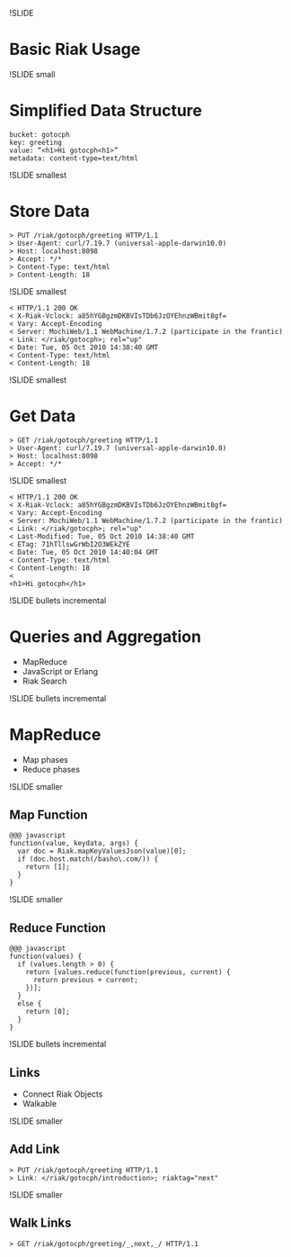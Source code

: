 !SLIDE

# Basic Riak Usage #

!SLIDE small

# Simplified Data Structure #

    bucket: gotocph
    key: greeting
    value: “<h1>Hi gotocph<h1>” 
    metadata: content-type=text/html

!SLIDE smallest

# Store Data #

    > PUT /riak/gotocph/greeting HTTP/1.1
    > User-Agent: curl/7.19.7 (universal-apple-darwin10.0)
    > Host: localhost:8098
    > Accept: */*
    > Content-Type: text/html
    > Content-Length: 18

!SLIDE smallest

    < HTTP/1.1 200 OK
    < X-Riak-Vclock: a85hYGBgzmDKBVIsTDb6JzOYEhnzWBmit8gf=
    < Vary: Accept-Encoding
    < Server: MochiWeb/1.1 WebMachine/1.7.2 (participate in the frantic)
    < Link: </riak/gotocph>; rel="up"
    < Date: Tue, 05 Oct 2010 14:38:40 GMT
    < Content-Type: text/html
    < Content-Length: 18

!SLIDE smallest

# Get Data #

    > GET /riak/gotocph/greeting HTTP/1.1
    > User-Agent: curl/7.19.7 (universal-apple-darwin10.0)
    > Host: localhost:8098
    > Accept: */*

!SLIDE smallest

    < HTTP/1.1 200 OK
    < X-Riak-Vclock: a85hYGBgzmDKBVIsTDb6JzOYEhnzWBmit8gf=
    < Vary: Accept-Encoding
    < Server: MochiWeb/1.1 WebMachine/1.7.2 (participate in the frantic)
    < Link: </riak/gotocph>; rel="up"
    < Last-Modified: Tue, 05 Oct 2010 14:38:40 GMT
    < ETag: 71hTllswGrWbI2O3WEkZYE
    < Date: Tue, 05 Oct 2010 14:40:04 GMT
    < Content-Type: text/html
    < Content-Length: 18
    < 
    <h1>Hi gotocph</h1>

!SLIDE bullets incremental

# Queries and Aggregation #

* MapReduce
* JavaScript or Erlang
* Riak Search

!SLIDE bullets incremental

# MapReduce #

* Map phases
* Reduce phases 

!SLIDE smaller

## Map Function ##

    @@@ javascript
    function(value, keydata, args) {
      var doc = Riak.mapKeyValuesJson(value)[0];
      if (doc.host.match(/basho\.com/)) {
        return [1];
      }
    }

!SLIDE smaller

## Reduce Function ##

    @@@ javascript
    function(values) {
      if (values.length > 0) {
        return [values.reduce(function(previous, current) {
          return previous + current;
        })];
      }
      else {
        return [0];
      }
    }

!SLIDE bullets incremental

## Links ##

* Connect Riak Objects
* Walkable

!SLIDE smaller

## Add Link ##

    > PUT /riak/gotocph/greeting HTTP/1.1
    > Link: </riak/gotocph/introduction>; riaktag="next"

!SLIDE smaller

## Walk Links ##

    > GET /riak/gotocph/greeting/_,next,_/ HTTP/1.1
